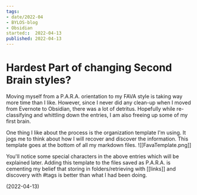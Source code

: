 ```yaml
---
tags:
- date/2022-04
- BYLOS-blog
- Obsidian
started::  2022-04-13
published: 2022-04-13
---
```


# Hardest Part of changing Second Brain styles?

Moving myself from a P.A.R.A. orientation to my FAVA style is taking way more time than I like. However, since I never did any clean-up when I moved from Evernote to Obsidian, there was a lot of detritus. Hopefully while re-classifying and whittling down the entries, I am also freeing up some of my first brain. 

One thing I like about the process is the organization template I'm using. It jogs me to think about how I will recover and discover the information. This template goes at the bottom of all my markdown files.
![[FavaTemplate.png]]

You'll notice some special characters in the above entries which will be explained later. Adding this template to the files saved as P.A.R.A. is cementing my belief that storing in folders/retrieving with [[links]] and discovery with #tags is better than what I had been doing. 

(2022-04-13)